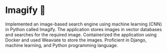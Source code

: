 # Imagify 🔎

Implemented an image-based search engine using machine learning (CNN) in Python called Imagify. The application stores images in vector databases and searches for the required image. Containerized the application using Docker and used Weaviate to store the images. Proficient in Django, machine learning, and Python programming language.
